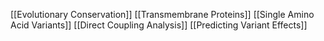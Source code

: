 [[Evolutionary Conservation]]
[[Transmembrane Proteins]]
[[Single Amino Acid Variants]]
[[Direct Coupling Analysis]]
[[Predicting Variant Effects]]
